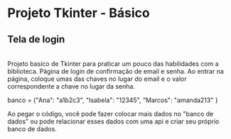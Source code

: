 <h1>Projeto Tkinter - Básico</h1>
<h2>Tela de login</h2>
<br>
Projeto basico de Tkinter para praticar um pouco das habilidades com a biblioteca. 
Página de login de confirmação de email e senha. 
Ao entrar na página, coloque umas das chaves no lugar do email e o valor correspondente a chave no lugar da senha. 

banco = {"Ana": "a1b2c3",
        "Isabela": "12345",
        "Marcos": "amanda213"
}  

Ao pegar o código, você pode fazer colocar mais dados no "banco de dados" ou pode relacionar esses dados com uma api e criar seu próprio banco de dados.
